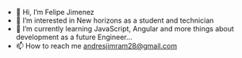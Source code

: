 - 👋 Hi, I’m Felipe Jimenez
- 👀 I’m interested in New horizons as a student and technician
- 🌱 I’m currently learning JavaScript, Angular and more things about development as a future Engineer...
- 📫 How to reach me andresjimram28@gmail.com

<!---
FelipeJimRam/FelipeJimRam is a ✨ special ✨ repository because its `README.md` (this file) appears on your GitHub profile.
You can click the Preview link to take a look at your changes.
--->
